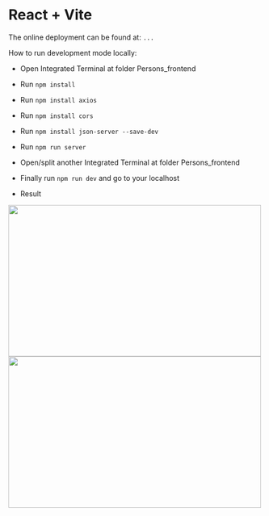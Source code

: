# React + Vite
The online deployment can be found at: `...`

How to run development mode locally: 
- Open Integrated Terminal at folder Persons_frontend
- Run  `npm install`
- Run  `npm install axios`
- Run  `npm install cors`
- Run  `npm install json-server --save-dev`
- Run `npm run server`
- Open/split another Integrated Terminal at folder Persons_frontend
- Finally run `npm run dev` and go to your localhost

- Result
<img src=".\public\CountryAppGIF.gif" width="500" height="300">
<img src=".\public\countryapp.png" width="500" height="300">